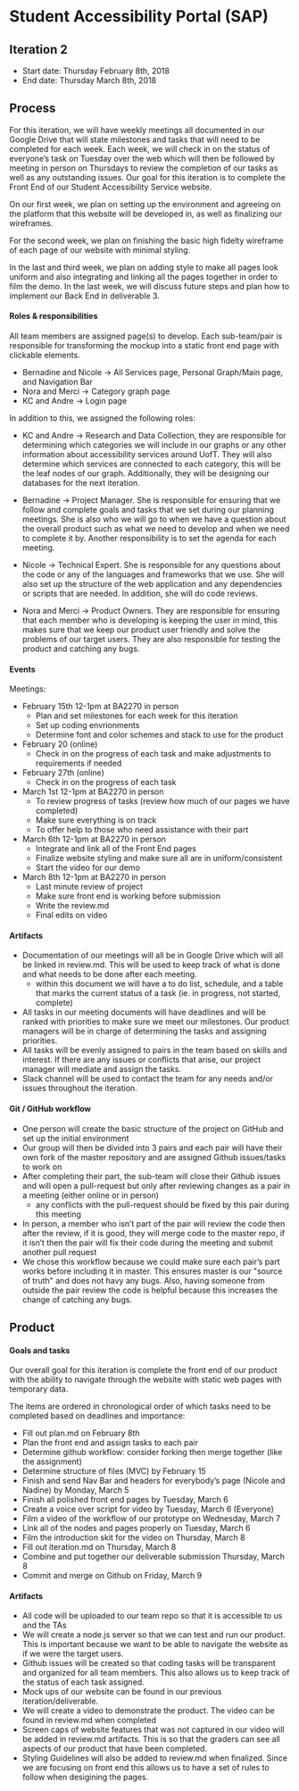 # Student Accessibility Portal (SAP)

## Iteration 2 

 * Start date: Thursday February 8th, 2018
 * End date: Thursday March 8th, 2018

## Process

For this iteration, we will have weekly meetings all documented in our Google Drive that will state milestones and tasks that will need to be completed for each week. Each week, we will check in on the status of everyone’s task on Tuesday over the web which will then be followed by meeting in person on Thursdays to review the completion of our tasks as well as any outstanding issues. Our goal for this iteration is to complete the Front End of our Student Accessibility Service website.

On our first week, we plan on setting up the environment and agreeing on the platform that this website will be developed in, as well as finalizing our wireframes. 

For the second week, we plan on finishing the basic high fidelty wireframe of each page of our website with minimal styling. 

In the last and third week, we plan on adding style to make all pages look uniform and also integrating and linking all the pages together in order to film the demo. In the last week, we will discuss future steps and plan how to implement our Back End in deliverable 3.

#### Roles & responsibilities

All team members are assigned page(s) to develop. Each sub-team/pair is responsible for transforming the mockup into a static front end page with clickable elements.

- Bernadine and Nicole -> All Services page, Personal Graph/Main page, and Navigation Bar
- Nora and Merci -> Category graph page
- KC and Andre -> Login page

In addition to this, we assigned the following roles:

- KC and Andre -> Research and Data Collection, they are responsible for determining which categories we will include in our graphs or any other information about accessibility services around UofT. They will also determine which services are connected to each category, this will be the leaf nodes of our graph. Additionally, they will be designing our databases for the next iteration.

- Bernadine -> Project Manager. She is responsible for ensuring that we follow and complete goals and tasks that we set during our planning meetings. She is also who we will go to when we have a question about the overall product such as what we need to develop and when we need to complete it by. Another responsibility is to set the agenda for each meeting.

- Nicole -> Technical Expert. She is responsible for any questions about the code or any of the languages and frameworks that we use. She will also set up the structure of the web application and any dependencies or scripts that are needed. In addition, she will do code reviews. 

- Nora and Merci -> Product Owners. They are responsible for ensuring that each member who is developing is keeping the user in mind, this makes sure that we keep our product user friendly and solve the problems of our target users. They are also responsible for testing the product and catching any bugs.

#### Events

Meetings:

* February 15th 12-1pm at BA2270 in person
  * Plan and set milestones for each week for this iteration
  * Set up coding envrionments
  * Determine font and color schemes and stack to use for the product
* February 20 (online)
  * Check in on the progress of each task and make adjustments to requirements if needed
* February 27th (online)
  * Check in on the progress of each task
* March 1st 12-1pm at BA2270 in person
  * To review progress of tasks (review how much of our pages we have completed) 
  * Make sure everything is on track
  * To offer help to those who need assistance with their part
* March 6th 12-1pm at BA2270 in person
  * Integrate and link all of the Front End pages
  * Finalize website styling and make sure all are in uniform/consistent
  * Start the video for our demo
* March 8th 12-1pm at BA2270 in person
  * Last minute review of project
  * Make sure front end is working before submission
  * Write the review.md 
  * Final edits on video 


#### Artifacts

- Documentation of our meetings will all be in Google Drive which will all be linked in review.md. This will be used to keep track of what is done and what needs to be done after each meeting.
  * within this document we will have a to do list, schedule, and a table that marks the current status of a task (ie. in progress, not started, complete)
- All tasks in our meeting documents will have deadlines and will be ranked with priorities to make sure we meet our milestones. Our product managers will be in charge of determining the tasks and assigning priorities.
- All tasks will be evenly assigned to pairs in the team based on skills and interest. If there are any issues or conflicts that arise, our project manager will mediate and assign the tasks.
- Slack channel will be used to contact the team for any needs and/or issues throughout the iteration.


#### Git / GitHub workflow

- One person will create the basic structure of the project on GitHub and set up the initial environment
- Our group will then be divided into 3 pairs and each pair will have their own fork of the master repository and are assigned Github issues/tasks to work on 
- After completing their part, the sub-team will close their Github issues and will open a pull-request but only after reviewing changes as a pair in a meeting (either online or in person)
  * any conflicts with the pull-request should be fixed by this pair during this meeting
- In person, a member who isn’t part of the pair will review the code then after the review, if it is good, they will merge code to the master repo, if it isn’t then the pair will fix their code during the meeting and submit another pull request
- We chose this workflow because we could make sure each pair’s part works before including it in master. This ensures master is our "source of truth" and does not havy any bugs. Also, having someone from outside the pair review the code is helpful because this increases the change of catching any bugs.


## Product

#### Goals and tasks

Our overall goal for this iteration is complete the front end of our product with the ability to navigate through the website with static web pages with temporary data.

The items are ordered in chronological order of which tasks need to be completed based on deadlines and importance:

- Fill out plan.md on February 8th
- Plan the front end and assign tasks to each pair
- Determine github workflow: consider forking then merge together (like the assignment)
- Determine structure of files (MVC) by February 15
- Finish and send Nav Bar and headers for everybody’s page (Nicole and Nadine) by Monday, March 5
- Finish all polished front end pages by Tuesday, March 6
- Create a voice over script for video by Tuesday, March 6 (Everyone)
- Film a video of the workflow of our prototype on Wednesday, March 7
- Link all of the nodes and pages properly on Tuesday, March 6
- Film the introduction skit for the video on Thursday, March 8
- Fill out iteration.md on Thursday, March 8
- Combine and put together our deliverable submission Thursday, March 8
- Commit and merge on Github on Friday, March 9

#### Artifacts

- All code will be uploaded to our team repo so that it is accessible to us and the TAs
- We will create a node.js server so that we can test and run our product. This is important because we want to be able to navigate the website as if we were the target users.
- Github issues will be created so that coding tasks will be transparent and organized for all team members. This also allows us to keep track of the status of each task assigned.
- Mock ups of our website can be found in our previous iteration/deliverable.
- We will create a video to demonstrate the product. The video can be found in review.md when completed
- Screen caps of website features that was not captured in our video will be added in review.md artifacts. This is so that the graders can see all aspects of our product that have been completed.
- Styling Guidelines will also be added to review.md when finalized. Since we are focusing on front end this allows us to have a set of rules to follow when desigining the pages.
